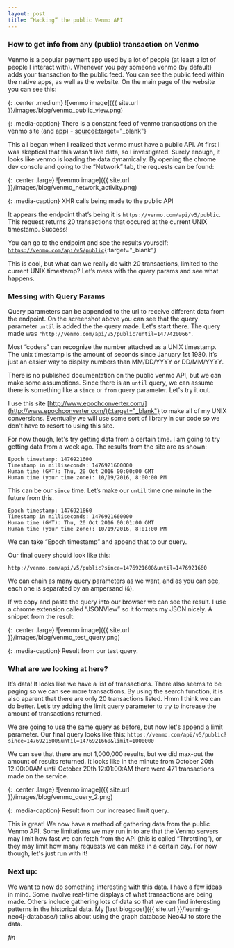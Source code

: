 ```yaml
---
layout: post
title: “Hacking” the public Venmo API
---
```


### How to get info from any (public) transaction on Venmo

Venmo is a popular payment app used by a lot of people (at least a lot of people I interact with). Whenever you pay someone venmo (by default) adds your transaction to the public feed. You can see the public feed within the native apps, as well as the website. On the main page of the website you can see this:

{: .center .medium}
![venmo image]({{ site.url }}/images/blog/venmo_public_view.png)

{: .media-caption}
There is a constant feed of venmo transactions on the venmo site (and app) - [source](https://venmo.com/){:target="_blank"}

This all began when I realized that venmo must have a public API. At first I was skeptical that this wasn't live data, so I investigated. Surely enough, it looks like venmo is loading the data dynamically. By opening the chrome dev console and going to the “Network” tab, the requests can be found:

{: .center .large}
![venmo image]({{ site.url }}/images/blog/venmo_network_activity.png)

{: .media-caption}
XHR calls being made to the public API

It appears the endpoint that’s being it is `https://venmo.com/api/v5/public`. This request returns 20 transactions that occured at the current UNIX timestamp. Success!

You can go to the endpoint and see the results yourself: [`https://venmo.com/api/v5/public`](https://venmo.com/api/v5/public){:target="_blank"}

This is cool, but what can we really do with 20 transactions, limited to the current UNIX timestamp? Let’s mess with the query params and see what happens.

### Messing with Query Params

Query parameters can be appended to the url to receive different data from the endpoint. On the screenshot above you can see that the query parameter `until` is added the the query made. Let's start there. The query made was `"http://venmo.com/api/v5/public?until=1477420066"`.

Most “coders” can recognize the number attached as a UNIX timestamp. The unix timestamp is the amount of seconds since January 1st 1980. It’s just an easier way to display numbers than MM/DD/YYYY or DD/MM/YYYY.

There is no published documentation on the public venmo API, but we can make some assumptions. Since there is an `until` query, we can assume there is something like a `since` or `from` query parameter. Let's try it out.

I use this site [http://www.epochconverter.com/](http://www.epochconverter.com/){:target="_blank"} to make all of my UNIX conversions. Eventually we will use some sort of library in our code so we don't have to resort to using this site.

For now though, let's try getting data from a certain time. I am going to try getting data from a week ago. The results from the site are as shown:
```
Epoch timestamp: 1476921600
Timestamp in milliseconds: 1476921600000
Human time (GMT): Thu, 20 Oct 2016 00:00:00 GMT
Human time (your time zone): 10/19/2016, 8:00:00 PM
```

This can be our `since` time. Let’s make our `until` time one minute in the future from this.

```
Epoch timestamp: 1476921660
Timestamp in milliseconds: 1476921660000
Human time (GMT): Thu, 20 Oct 2016 00:01:00 GMT
Human time (your time zone): 10/19/2016, 8:01:00 PM
```

We can take “Epoch timestamp” and append that to our query.

Our final query should look like this:
```
http://venmo.com/api/v5/public?since=1476921600&until=1476921660
```

We can chain as many query parameters as we want, and as you can see, each one is separated by an ampersand (`&`).

If we copy and paste the query into our browser we can see the result. I use a chrome extension called “JSONView” so it formats my JSON nicely. A snippet from the result:

{: .center .large}
![venmo image]({{ site.url }}/images/blog/venmo_test_query.png)

{: .media-caption}
Result from our test query.

### What are we looking at here?

It’s data! It looks like we have a list of transactions. There also seems to be paging so we can see more transactions. By using the search function, it is also aparent that there are only 20 transactions listed. Hmm I think we can do better. Let’s try adding the limit query parameter to try to increase the amount of transactions returned.

We are going to use the same query as before, but now let's append a limit parameter. Our final query looks like this: ```https://venmo.com/api/v5/public?since=1476921600&until=1476921660&limit=1000000```

We can see that there are not 1,000,000 results, but we did max-out the amount of results returned. It looks like in the minute from October 20th 12:00:00AM until October 20th 12:01:00:AM there were 471 transactions made on the service.

{: .center .large}
![venmo image]({{ site.url }}/images/blog/venmo_query_2.png)

{: .media-caption}
Result from our increased limit query.

This is great! We now have a method of gathering data from the public Venmo API. Some limitations we may run in to are that the Venmo servers may limit how fast we can fetch from the API (this is called “Throttling”), or they may limit how many requests we can make in a certain day. For now though, let's just run with it!

### Next up:

We want to now do something interesting with this data. I have a few ideas in mind. Some involve real-time displays of what transactions are being made. Others include gathering lots of data so that we can find interesting patterns in the historical data. My [last blogpost]({{ site.url }}/learning-neo4j-database/) talks about using the graph database Neo4J to store the data.

_fin_
